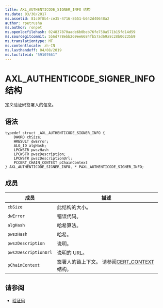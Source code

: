 ```yaml
---
title: AXL_AUTHENTICODE_SIGNER_INFO 结构
ms.date: 03/30/2017
ms.assetid: 81c0f8b4-ce35-4716-8651-b642d40648a2
author: rpetrusha
ms.author: ronpet
ms.openlocfilehash: 024837870aade6b0beb76fe758a571b15fd14d59
ms.sourcegitcommit: 5b6d778ebb269ee6684fb57ad69a8c28b06235b9
ms.translationtype: MT
ms.contentlocale: zh-CN
ms.lasthandoff: 04/08/2019
ms.locfileid: "59107661"
---
```

# <a name="axlauthenticodesignerinfo-structure"></a>AXL_AUTHENTICODE_SIGNER_INFO 结构
定义验证码签署人的信息。  
  
## <a name="syntax"></a>语法  
  
```  
typedef struct _AXL_AUTHENTICODE_SIGNER_INFO {  
    DWORD cbSize;  
    HRESULT dwError;  
    ALG_ID algHash;  
    LPCWSTR pwszHash  
    LPCWSTR pwszDescription;  
    LPCWSTR pwszDescriptionUrl;  
    PCCERT_CHAIN_CONTEXT pChainContext  
} AXL_AUTHENTICODE_SIGNER_INFO, * PAXL_AUTHENTICODE_SIGNER_INFO;  
```  
  
## <a name="members"></a>成员  
  
|成员|描述|  
|------------|-----------------|  
|`cbSize`|此结构的大小。|  
|`dwError`|错误代码。|  
|`algHash`|哈希算法。|  
|`pwszHash`|哈希。|  
|`pwszDescription`|说明。|  
|`pwszDescriptionUrl`|说明的 URL。|  
|`pChainContext`|签署人的链上下文。 请参阅[CERT_CONTEXT](/windows/desktop/api/wincrypt/ns-wincrypt-_cert_context)结构。|  
  
## <a name="see-also"></a>请参阅

- [验证码](../../../../docs/framework/unmanaged-api/authenticode/index.md)
